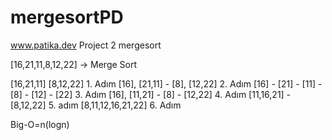 # mergesortPD
www.patika.dev Project 2 mergesort


[16,21,11,8,12,22] -> Merge Sort

[16,21,11] [8,12,22] 1. Adım
[16], [21,11] - [8], [12,22] 2. Adım
[16] - [21] - [11] - [8] - [12] - [22] 3. Adım
[16], [11,21] - [8] - [12,22] 4. Adım
[11,16,21] - [8,12,22] 5. adım
[8,11,12,16,21,22] 6. Adım

Big-O=n(logn)

